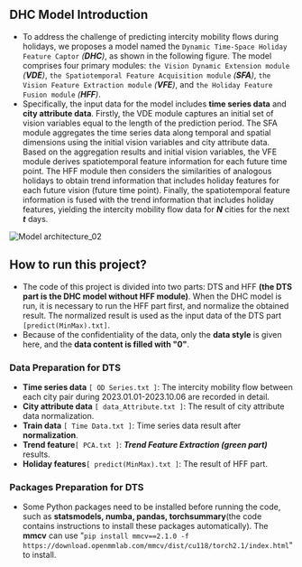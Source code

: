 ## DHC Model Introduction
- To address the challenge of predicting intercity mobility flows during holidays, we proposes a model named the `Dynamic Time-Space Holiday Feature Captor` *(**DHC**)*, as shown in the following figure. The model comprises four primary modules: `the Vision Dynamic Extension module` *(**VDE**)*, `the Spatiotemporal Feature Acquisition module` *(**SFA**)*, `the Vision Feature Extraction module` *(**VFE**)*, and `the Holiday Feature Fusion module` *(**HFF**)*.
- Specifically, the input data for the model includes **time series data** and **city attribute data**. Firstly, the VDE module captures an initial set of vision variables equal to the length of the prediction period. The SFA module aggregates the time series data along temporal and spatial dimensions using the initial vision variables and city attribute data. Based on the aggregation results and initial vision variables, the VFE module derives spatiotemporal feature information for each future time point. The HFF module then considers the similarities of analogous holidays to obtain trend information that includes holiday features for each future vision (future time point). Finally, the spatiotemporal feature information is fused with the trend information that includes holiday features, yielding the intercity mobility flow data for ***N*** cities for the next ***t*** days.

![Model architecture_02](https://github.com/user-attachments/assets/2970ac33-b3ec-45f1-a84b-760e02b179a8)

## How to run this project?
- The code of this project is divided into two parts: DTS and HFF **(the DTS part is the DHC model without HFF module)**. When the DHC model is run, it is necessary to run the HFF part first, and normalize the obtained result. The normalized result is used as the input data of the DTS part `[predict(MinMax).txt]`.
- Because of the confidentiality of the data, only the **data style** is given here, and the **data content is filled with "0"**.
### Data Preparation for DTS
- **Time series data** `[ OD Series.txt ]`: The intercity mobility flow between each city pair during 2023.01.01-2023.10.06 are recorded in detail.  
- **City attribute data** `[ data_Attribute.txt ]`: The result of city attribute data normalization.  
- **Train data** `[ Time Data.txt ]`: Time series data result after **normalization**.
- **Trend feature**`[ PCA.txt ]`: ***Trend Feature Extraction (green part)*** results.  
- **Holiday features**`[ predict(MinMax).txt ]`: The result of HFF part.  

### Packages Preparation for DTS
- Some Python packages need to be installed before running the code, such as **statsmodels, numba, pandas, torchsummary**(the code contains instructions to install these packages automatically). The **mmcv** can use "`pip install mmcv==2.1.0 -f https://download.openmmlab.com/mmcv/dist/cu118/torch2.1/index.html`" to install.
